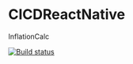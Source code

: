 # CICDReactNative
InflationCalc

[![Build status](https://build.appcenter.ms/v0.1/apps/e00002b0-bae2-4871-b541-716e986d3a21/branches/dev/badge)](https://appcenter.ms)
